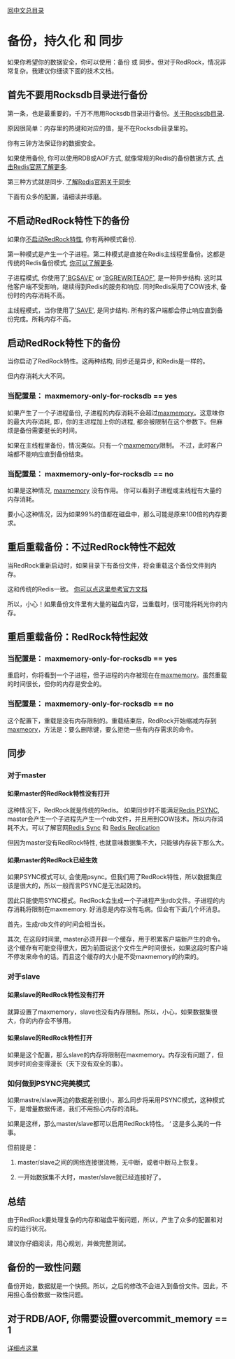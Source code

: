 
[回中文总目录](menu_cn.md)

# 备份，持久化 和 同步

如果你希望你的数据安全，你可以使用：备份 或 同步。但对于RedRock，情况非常复杂。我建议你细读下面的技术文档。

## 首先不要用Rocksdb目录进行备份

第一条，也是最重要的，千万不用用Rocksdb目录进行备份。[关于Rocksdb目录](howrun_cn.md). 

原因很简单：内存里的热键和对应的值，是不在Rocksdb目录里的。

你有三钟方法保证你的数据安全。 

如果使用备份, 你可以使用RDB或AOF方式, 就像常规的Redis的备份数据方式, [点击Redis官网了解更多](https://redis.io/topics/persistence). 

第三种方式就是同步. [了解Redis官网关于同步](https://redis.io/topics/replication)

下面有众多的配置，请细读并琢磨。

## 不启动RedRock特性下的备份

如果你[不启动RedRock特性](howrun_cn.md), 你有两种模式备份.

第一种模式是产生一个子进程。第二种模式是直接在Redis主线程里备份。这都是传统的Redis备份模式, [你可以了解更多](https://redis.io/topics/persistence).

子进程模式, 你使用了['BGSAVE'](https://redis.io/commands/bgsave) or ['BGREWRITEAOF'](https://redis.io/commands/bgrewriteaof), 是一种异步结构. 这时其他客户端不受影响，继续得到Redis的服务和响应. 同时Redis采用了COW技术, 备份时的内存消耗不高。

主线程模式，当你使用了['SAVE'](https://redis.io/commands/save), 是同步结构. 所有的客户端都会停止响应直到备份完成。所耗内存不高。 

## 启动RedRock特性下的备份

当你启动了RedRock特性。这两种结构, 同步还是异步, 和Redis是一样的。

但内存消耗大大不同。

### 当配置是： maxmemory-only-for-rocksdb == yes

如果产生了一个子进程备份, 子进程的内存消耗不会超过[maxmemory](howrun_cn.md)。这意味你的最大内存消耗, 即，你的主进程加上你的进程, 都会被限制在这个参数下。但麻烦是备份需要挺长的时间。

如果在主线程里备份，情况类似。只有一个[maxmemory](howrun_cn.md)限制。 不过，此时客户端都不能响应直到备份结束。

### 当配置是： maxmemory-only-for-rocksdb == no

如果是这种情况, [maxmemory](howrun_en.md) 没有作用。 你可以看到子进程或主线程有大量的内存消耗。 

要小心这种情况，因为如果99%的值都在磁盘中，那么可能是原来100倍的内存要求。

## 重启重载备份：不过RedRock特性不起效

当RedRock重新启动时，如果目录下有备份文件，将会重载这个备份文件到内存。

这和传统的Redis一致。 [你可以点这里参考官方文档](https://redis.io/topics/persistence)

所以，小心！如果备份文件里有大量的磁盘内容，当重载时，很可能将耗光你的内存。

## 重启重载备份：RedRock特性起效

### 当配置是： maxmemory-only-for-rocksdb == yes

重启时，你将看到一个子进程，但子进程的内存被现在在[maxmemory](howrun_cn.md)。虽然重载的时间很长，但你的内存是安全的。

### 当配置是： maxmemory-only-for-rocksdb == no

这个配置下，重载是没有内存限制的。重载结束后，RedRock开始缩减内存到[maxmeory](howrun_cn.md)，方法是：要么删除键，要么拒绝一些有内存需求的命令。

## 同步

### 对于master

#### 如果master的RedRock特性没有打开

这种情况下，RedRock就是传统的Redis。 如果同步时不能满足[Redis PSYNC](https://redis.io/commands/psync), master会产生一个子进程先产生一个rdb文件，并且用到COW技术。所以内存消耗不大。可以了解官网[Redis Sync](https://redis.io/commands/sync) 和 [Redis Replication](https://redis.io/topics/replication)

但因为master没有RedRock特性, 也就意味数据集不大，只能够内存装下那么大。

#### 如果master的RedRock已经生效

如果PSYNC模式可以, 会使用psync。但我们用了RedRock特性，所以数据集应该是很大的，所以一般而言PSYNC是无法起效的。

因此只能使用SYNC模式。RedRock会生成一个子进程产生rdb文件。子进程的内存消耗将限制在maxmemory. 好消息是内存没有毛病。但会有下面几个坏消息。

首先，生成rdb文件的时间会相当长。

其次, 在这段时间里, master必须开辟一个缓存，用于积累客户端新产生的命令。这个缓存有可能变得很大，因为前面说这个文件生产时间很长，如果这段时客户端不停发来命令的话。而且这个缓存的大小是不受maxmemory的约束的。 

### 对于slave

#### 如果slave的RedRock特性没有打开

就算设置了maxmemory，slave也没有内存限制。所以，小心，如果数据集很大，你的内存会不够用。

#### 如果slave的RedRock特性打开

如果是这个配置，那么slave的内存将限制在maxmemory。内存没有问题了，但同步时间会变得漫长（天下没有双全的事）。

### 如何做到PSYNC完美模式

如果mastre/slave两边的数据差别很小，那么同步将采用PSYNC模式，这种模式下，是增量数据传递，我们不用担心内存的消耗。

如果是这样，那么master/slave都可以启用RedRock特性。
‘
这是多么美的一件事。 

但前提是：

1. master/slave之间的网络连接很流畅，无中断，或者中断马上恢复。

2. 一开始数据集不大时，master/slave就已经连接好了。

## 总结

由于RedRock要处理复杂的内存和磁盘平衡问题，所以，产生了众多的配置和对应的运行状况。

建议你仔细阅读，用心规划，并做完整测试。

## 备份的一致性问题

备份开始，数据就是一个快照。所以，之后的修改不会进入到备份文件。因此，不用担心备份数据一致性问题。

## 对于RDB/AOF, 你需要设置overcommit_memory == 1

[详细点这里](test_cn_backup.md)